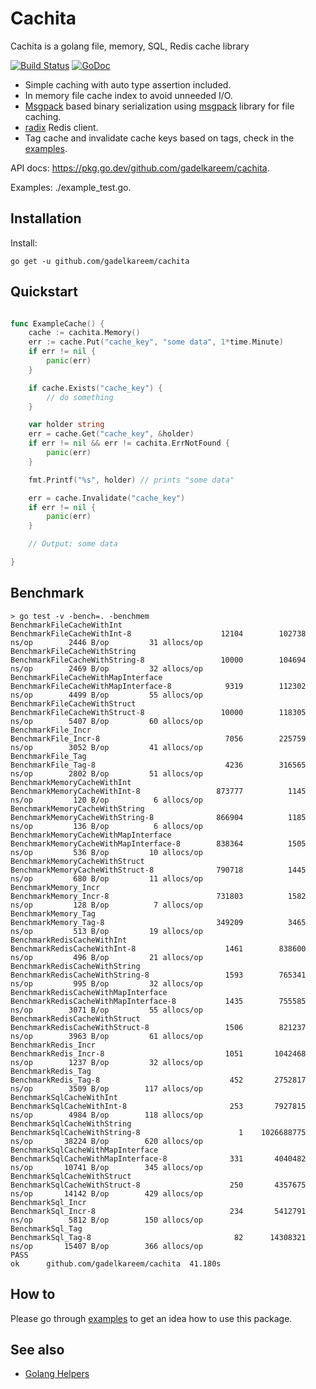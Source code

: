 # Cachita
Cachita is a golang file, memory, SQL, Redis cache library 

[![Build Status](https://travis-ci.org/gadelkareem/cachita.svg)](https://travis-ci.org/gadelkareem/cachita)
[![GoDoc](https://pkg.go.dev/github.com/gadelkareem/cachita?status.svg)](https://pkg.go.dev/github.com/gadelkareem/cachita)

- Simple caching with auto type assertion included.
- In memory file cache index to avoid unneeded I/O.
- [Msgpack](https://msgpack.org/index.html) based binary serialization using [msgpack](https://github.com/vmihailenco/msgpack) library for file caching.
- [radix](https://github.com/mediocregopher/radix) Redis client.
- Tag cache and invalidate cache keys based on tags, check in the [examples](./example_test.go).


API docs: https://pkg.go.dev/github.com/gadelkareem/cachita.

Examples: ./example_test.go.

## Installation

Install:

```shell
go get -u github.com/gadelkareem/cachita
```

## Quickstart

```go

func ExampleCache() {
	cache := cachita.Memory()
	err := cache.Put("cache_key", "some data", 1*time.Minute)
	if err != nil {
		panic(err)
	}

	if cache.Exists("cache_key") {
		// do something
	}

	var holder string
	err = cache.Get("cache_key", &holder)
	if err != nil && err != cachita.ErrNotFound {
		panic(err)
	}

	fmt.Printf("%s", holder) // prints "some data"

	err = cache.Invalidate("cache_key")
	if err != nil {
		panic(err)
	}

	// Output: some data

}

```

## Benchmark

```
> go test -v -bench=. -benchmem
BenchmarkFileCacheWithInt
BenchmarkFileCacheWithInt-8              	   12104	    102738 ns/op	    2446 B/op	      31 allocs/op
BenchmarkFileCacheWithString
BenchmarkFileCacheWithString-8           	   10000	    104694 ns/op	    2469 B/op	      32 allocs/op
BenchmarkFileCacheWithMapInterface
BenchmarkFileCacheWithMapInterface-8     	    9319	    112302 ns/op	    4499 B/op	      55 allocs/op
BenchmarkFileCacheWithStruct
BenchmarkFileCacheWithStruct-8           	   10000	    118305 ns/op	    5407 B/op	      60 allocs/op
BenchmarkFile_Incr
BenchmarkFile_Incr-8                     	    7056	    225759 ns/op	    3052 B/op	      41 allocs/op
BenchmarkFile_Tag
BenchmarkFile_Tag-8                      	    4236	    316565 ns/op	    2802 B/op	      51 allocs/op
BenchmarkMemoryCacheWithInt
BenchmarkMemoryCacheWithInt-8            	  873777	      1145 ns/op	     120 B/op	       6 allocs/op
BenchmarkMemoryCacheWithString
BenchmarkMemoryCacheWithString-8         	  866904	      1185 ns/op	     136 B/op	       6 allocs/op
BenchmarkMemoryCacheWithMapInterface
BenchmarkMemoryCacheWithMapInterface-8   	  838364	      1505 ns/op	     536 B/op	      10 allocs/op
BenchmarkMemoryCacheWithStruct
BenchmarkMemoryCacheWithStruct-8         	  790718	      1445 ns/op	     680 B/op	      11 allocs/op
BenchmarkMemory_Incr
BenchmarkMemory_Incr-8                   	  731803	      1582 ns/op	     128 B/op	       7 allocs/op
BenchmarkMemory_Tag
BenchmarkMemory_Tag-8                    	  349209	      3465 ns/op	     513 B/op	      19 allocs/op
BenchmarkRedisCacheWithInt
BenchmarkRedisCacheWithInt-8             	    1461	    838600 ns/op	     496 B/op	      21 allocs/op
BenchmarkRedisCacheWithString
BenchmarkRedisCacheWithString-8          	    1593	    765341 ns/op	     995 B/op	      32 allocs/op
BenchmarkRedisCacheWithMapInterface
BenchmarkRedisCacheWithMapInterface-8    	    1435	    755585 ns/op	    3071 B/op	      55 allocs/op
BenchmarkRedisCacheWithStruct
BenchmarkRedisCacheWithStruct-8          	    1506	    821237 ns/op	    3963 B/op	      61 allocs/op
BenchmarkRedis_Incr
BenchmarkRedis_Incr-8                    	    1051	   1042468 ns/op	    1237 B/op	      32 allocs/op
BenchmarkRedis_Tag
BenchmarkRedis_Tag-8                     	     452	   2752817 ns/op	    3509 B/op	     117 allocs/op
BenchmarkSqlCacheWithInt
BenchmarkSqlCacheWithInt-8               	     253	   7927815 ns/op	    4984 B/op	     118 allocs/op
BenchmarkSqlCacheWithString
BenchmarkSqlCacheWithString-8            	       1	1026688775 ns/op	   38224 B/op	     620 allocs/op
BenchmarkSqlCacheWithMapInterface
BenchmarkSqlCacheWithMapInterface-8      	     331	   4040482 ns/op	   10741 B/op	     345 allocs/op
BenchmarkSqlCacheWithStruct
BenchmarkSqlCacheWithStruct-8            	     250	   4357675 ns/op	   14142 B/op	     429 allocs/op
BenchmarkSql_Incr
BenchmarkSql_Incr-8                      	     234	   5412791 ns/op	    5812 B/op	     150 allocs/op
BenchmarkSql_Tag
BenchmarkSql_Tag-8                       	      82	  14308321 ns/op	   15407 B/op	     366 allocs/op
PASS
ok  	github.com/gadelkareem/cachita	41.180s
```

## How to

Please go through [examples](./example_test.go) to get an idea how to use this package.

## See also

- [Golang Helpers](https://github.com/gadelkareem/go-helpers)

